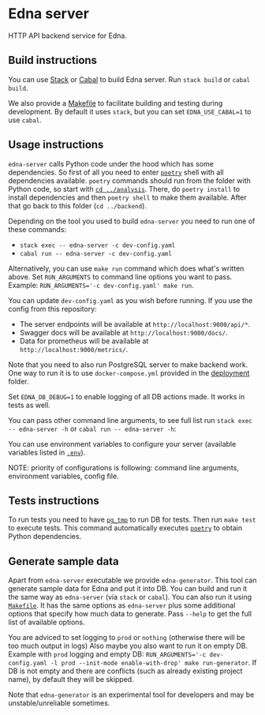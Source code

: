 # Edna server

HTTP API backend service for Edna.

## Build instructions

You can use [Stack](http://haskellstack.org/) or [Cabal](https://www.haskell.org/cabal/) to build Edna server.
Run `stack build` or `cabal build`.

We also provide a [Makefile](./Makefile) to facilitate building and testing during development.
By default it uses `stack`, but you can set `EDNA_USE_CABAL=1` to use `cabal`.

## Usage instructions

`edna-server` calls Python code under the hood which has some dependencies.
So first of all you need to enter [`poetry`](https://python-poetry.org/) shell with all dependencies available.
`poetry` commands should run from the folder with Python code, so start with [`cd ../analysis`](../analysis).
There, do `poetry install` to install dependencies and then `poetry shell` to make them available.
After that go back to this folder (`cd ../backend`).

Depending on the tool you used to build `edna-server` you need to run one of these commands:
* `stack exec -- edna-server -c dev-config.yaml`
* `cabal run -- edna-server -c dev-config.yaml`

Alternatively, you can use `make run` command which does what's written above.
Set `RUN_ARGUMENTS` to command line options you want to pass.
Example: `RUN_ARGUMENTS='-c dev-config.yaml' make run`.

You can update `dev-config.yaml` as you wish before running.
If you use the config from this repository:
* The server endpoints will be available at `http://localhost:9000/api/*`.
* Swagger docs will be available at `http://localhost:9000/docs/`.
* Data for prometheus will be available at `http://localhost:9000/metrics/`.

Note that you need to also run PostgreSQL server to make backend work.
One way to run it is to use `docker-compose.yml` provided in the [deployment](../deployment) folder.

Set `EDNA_DB_DEBUG=1` to enable logging of all DB actions made.
It works in tests as well.

You can pass other command line arguments, to see full list run `stack exec -- edna-server -h` or `cabal run -- edna-server -h`:

You can use environment variables to configure your server (available variables listed in [`.env`](../deployment/.env)).

NOTE: priority of configurations is following: command line arguments, environment variables, config file.

## Tests instructions

To run tests you need to have [`pg_tmp`](http://eradman.com/ephemeralpg/) to run DB for tests.
Then run `make test` to execute tests.
This command automatically executes [`poetry`](https://python-poetry.org/) to obtain Python dependencies.

## Generate sample data

Apart from `edna-server` executable we provide `edna-generator`.
This tool can generate sample data for Edna and put it into DB.
You can build and run it the same way as `edna-server` (via `stack` or `cabal`).
You can also run it using [`Makefile`](./Makefile).
It has the same options as `edna-server` plus some additional options that specify how much data to generate.
Pass `--help` to get the full list of available options.

You are adviced to set logging to `prod` or `nothing` (otherwise there will be too much output in logs)
Also maybe you also want to run it on empty DB.
Example with `prod` logging and empty DB: `RUN_ARGUMENTS='-c dev-config.yaml -l prod --init-mode enable-with-drop' make run-generator`.
If DB is not empty and there are conflicts (such as already existing project name), by default they will be skipped.

Note that `edna-generator` is an experimental tool for developers and may be unstable/unreliable sometimes.

